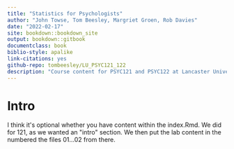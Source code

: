 ```yaml
---
title: "Statistics for Psychologists"
author: "John Towse, Tom Beesley, Margriet Groen, Rob Davies"
date: "2022-02-17"
site: bookdown::bookdown_site
output: bookdown::gitbook
documentclass: book
biblio-style: apalike
link-citations: yes
github-repo: tombeesley/LU_PSYC121_122
description: "Course content for PSYC121 and PSYC122 at Lancaster University"
---
```

# Intro

I think it's optional whether you have content within the index.Rmd. We did for 121, as we wanted an "intro" section. We then put the lab content in the numbered the files 01...02 from there.
